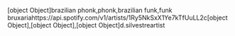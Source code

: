 [object Object]brazilian phonk,phonk,brazilian funk,funk bruxariahttps://api.spotify.com/v1/artists/1Ry5NkSxX1Ye7kTfUuLL2c[object Object],[object Object],[object Object]d.silvestreartist